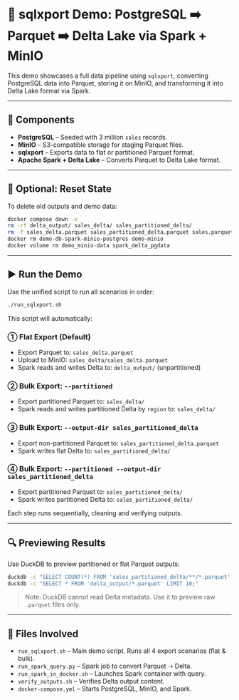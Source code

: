# 🚀 sqlxport Demo: PostgreSQL ➡️ Parquet ➡️ Delta Lake via Spark + MinIO

This demo showcases a full data pipeline using `sqlxport`, converting PostgreSQL data into Parquet, storing it on MinIO, and transforming it into Delta Lake format via Spark.

---

## 🧱 Components

- **PostgreSQL** – Seeded with 3 million `sales` records.
- **MinIO** – S3-compatible storage for staging Parquet files.
- **sqlxport** – Exports data to flat or partitioned Parquet format.
- **Apache Spark + Delta Lake** – Converts Parquet to Delta Lake format.

---

## 🧹 Optional: Reset State

To delete old outputs and demo data:

```bash
docker compose down -v
rm -rf delta_output/ sales_delta/ sales_partitioned_delta/
rm -f sales_delta.parquet sales_partitioned_delta.parquet sales.parquet *.db
docker rm demo-db-spark-minio-postgres demo-minio
docker volume rm demo_minio-data spark_delta_pgdata
```

---

## ▶️ Run the Demo

Use the unified script to run all scenarios in order:

```bash
./run_sqlxport.sh
```

This script will automatically:

### ① Flat Export (Default)
- Export Parquet to: `sales_delta.parquet`
- Upload to MinIO: `sales_delta/sales_delta.parquet`
- Spark reads and writes Delta to: `delta_output/` (unpartitioned)

### ② Bulk Export: `--partitioned`
- Export partitioned Parquet to: `sales_delta/`
- Spark reads and writes partitioned Delta by `region` to: `sales_delta/`

### ③ Bulk Export: `--output-dir sales_partitioned_delta`
- Export non-partitioned Parquet to: `sales_partitioned_delta.parquet`
- Spark writes flat Delta to: `sales_partitioned_delta/`

### ④ Bulk Export: `--partitioned --output-dir sales_partitioned_delta`
- Export partitioned Parquet to: `sales_partitioned_delta/`
- Spark writes partitioned Delta to: `sales_partitioned_delta/`

Each step runs sequentially, cleaning and verifying outputs.

---

## 🔍 Previewing Results

Use DuckDB to preview partitioned or flat Parquet outputs:

```bash
duckdb -c "SELECT COUNT(*) FROM 'sales_partitioned_delta/**/*.parquet';"
duckdb -c "SELECT * FROM 'delta_output/*.parquet' LIMIT 10;"
```

> Note: DuckDB cannot read Delta metadata. Use it to preview raw `.parquet` files only.

---

## 📂 Files Involved

- `run_sqlxport.sh` – Main demo script. Runs all 4 export scenarios (flat & bulk).
- `run_spark_query.py` – Spark job to convert Parquet ➝ Delta.
- `run_spark_in_docker.sh` – Launches Spark container with query.
- `verify_outputs.sh` – Verifies Delta output content.
- `docker-compose.yml` – Starts PostgreSQL, MinIO, and Spark.
